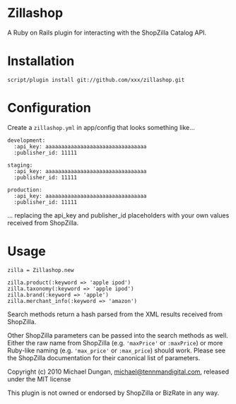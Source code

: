 Zillashop
=========

A Ruby on Rails plugin for interacting with the ShopZilla Catalog API.

Installation
============

`script/plugin install git://github.com/xxx/zillashop.git`

Configuration
=============

Create a `zillashop.yml` in app/config that looks something like...

    development:
      :api_key: aaaaaaaaaaaaaaaaaaaaaaaaaaaaaaaa
      :publisher_id: 11111

    staging:
      :api_key: aaaaaaaaaaaaaaaaaaaaaaaaaaaaaaaa
      :publisher_id: 11111

    production:
      :api_key: aaaaaaaaaaaaaaaaaaaaaaaaaaaaaaaa
      :publisher_id: 11111

... replacing the api_key and publisher_id placeholders with your own values
received from ShopZilla.

Usage
=====

    zilla = Zillashop.new

    zilla.product(:keyword => 'apple ipod')
    zilla.taxonomy(:keyword => 'apple ipod')
    zilla.brand(:keyword => 'apple')
    zilla.merchant_info(:keyword => 'amazon')

Search methods return a hash parsed from the XML results received from ShopZilla.

Other ShopZilla parameters can be passed into the search methods as well.
Either the raw name from ShopZilla (e.g. `'maxPrice'` or `:maxPrice`) or
more Ruby-like naming (e.g. `'max_price'` or `:max_price`) should work. Please see
the ShopZilla documentation for their canonical list of parameters.

Copyright (c) 2010 Michael Dungan, michael@tennmandigital.com, released under the MIT license

This plugin is not owned or endorsed by ShopZilla or BizRate in any way.

